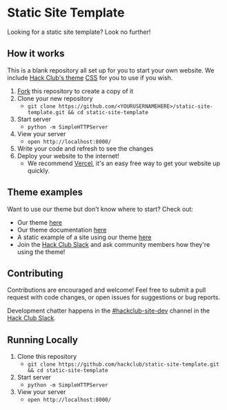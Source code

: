 # Static Site Template

Looking for a static site template? Look no further!

## How it works

This is a blank repository all set up for you to start your own website. We include [Hack Club's theme](https://theme.hackclub.com/) [CSS](theme.css) for you to use if you wish.

1. [Fork](https://docs.github.com/en/get-started/quickstart/fork-a-repo) this repository to create a copy of it
1. Clone your new repository
   - `git clone https://github.com/<YOURUSERNAMEHERE>/static-site-template.git && cd static-site-template`
1. Start server
   - `python -m SimpleHTTPServer`
1. View your server
   - `open http://localhost:8000/`
1. Write your code and refresh to see the changes
1. Deploy your website to the internet!
   - We recommend [Vercel](https://vercel.com/docs/get-started), it's an easy free way to get your website up quickly.

## Theme examples

Want to use our theme but don't know where to start? Check out:
  - Our theme <a href="https://theme.hackclub.com/">here</a>
  - Our theme documentation <a href="https://github.com/hackclub/css">here</a>
  - A static example of a site using our theme <a href="https://github.com/hackclub/contribute">here</a>
  - Join the <a href="https://hackclub.com/slack/">Hack Club Slack</a> and ask community members how they're using the theme!

## Contributing

Contributions are encouraged and welcome! Feel free to submit a pull request with code changes, or open issues for suggestions or bug reports.

Development chatter happens in the [#hackclub-site-dev](https://app.slack.com/client/T0266FRGM/C036BTDGP43) channel in the [Hack Club Slack](https://hackclub.com/slack/).

## Running Locally

1. Clone this repository
   - `git clone https://github.com/hackclub/static-site-template.git && cd static-site-template`
1. Start server
   - `python -m SimpleHTTPServer`
1. View your server
   - `open http://localhost:8000/`
